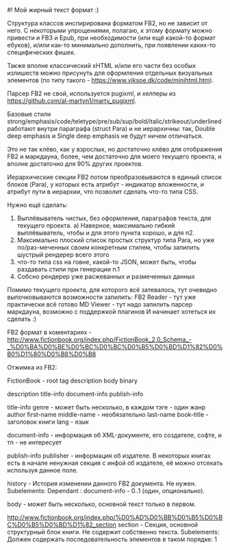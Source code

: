 #! Мой жирный текст формат :)

Структура классов инспирирована форматом FB2, но не зависит от него.
С некоторыми упрощениями, полагаю, к этому формату можно привести и FB3 и Epub,
при необходимости (или ещё какой-то формат ебуков), и/или как-то минимально дополнить,
при появлении каких-то специфических фишек.

Также вполне классический xHTML и/или его части без особых излишеств можно присунуть
для оформления отдельных визуальных элементов (по типу такого - https://www.viksoe.dk/code/minihtml.htm).

Парсер FB2 не свой, используется pugixml, и хелперы из https://github.com/al-martyn1/marty_pugixml.

Базовые стили strong/emphasis/code/teletype/pre/sub/sup/bold/italic/strikeout/underlined
работают внутри параграфа (struct Para) и не иерархичны: так, 
 <emphasis><emphasis>Double deep emphasis</emphasis></emphasis>
 и 
 <emphasis>Single deep emphasis</emphasis>
не будут ничем отличаться.

Это не так клёво, как у взрослых, но достаточно клёво для отображения FB2 и маркдауна,
более, чем достаточно для моего текущего проекта, и вполне достаточно для 
90% других проектов.

Иерархические секции FB2 потом преобразовываются в единый список блоков (Para), у которых
есть атрибут - индикатор вложенности, и атрибут пути в иерархии, что позволит
сделать что-то типа CSS.

Нужно ещё сделать:
  1) Выплёвыватель чистых, без оформления, параграфов текста, для текущего проекта.
     а) Наверное, максимально гибкий выплёвыватель, чтобы и для этого пункта хорошо, 
        и для п2.
  2) Максимально плоский список простых структур типа Para, но уже по/раз-меченных своим 
     конкретным стилем, чтобы запилить шустрый рендерер всего этого
  3) что-то типа css на говне, какой-то JSON, может быть, чтобы раздавать стили при генерации п.1
  4) Собсно рендерер уже расжеванных и размеченных данных

Помимо текущего проекта, для которого всё затевалось, тут очевидно выпочковываются 
возможности запилить:
  FB2 Reader  - тут уже практически всё готово
  MD Viewer   - тут надо запилить парсер маркдауна, возможно с поддержкой плагинов
И начинает хотеться их сделать :)



FB2 формат в коментариях - http://www.fictionbook.org/index.php/FictionBook_2.0_Schema_-_%D0%BA%D0%BE%D0%BC%D0%BC%D0%B5%D0%BD%D1%82%D0%B0%D1%80%D0%B8%D0%B8

Отжимка из FB2:

FictionBook - root tag
  description
  body
  binary


description
  title-info
  document-info
  publish-info


title-info
  genre - может быть несколько, в каждом тэге - один жанр
  author
    first-name
    middle-name - необязательно
    last-name
  book-title - заголовок книги
  lang - язык

document-info - информация об XML-документе, его создателе, софте, и тп - не интересует

publish-info
  publisher - информация об издателе. В некоторых книгах есть в начале ненужная секция 
              с инфой об издателе, её можно отсекать используя данное поле.

history - История изменении данного FB2 документа. Не нужен.
  Subelements: 
  Dependant  : document-info - 0..1 (один, опционально).


body - может быть несколько, основной текст только в первом.
<body name="notes">

http://www.fictionbook.org/index.php/%D0%AD%D0%BB%D0%B5%D0%BC%D0%B5%D0%BD%D1%82_section
section - Секция, основной структурный блок книги. Не содержит собственно текста.
  Subelements: Должен содержать последовательность элементов в таком порядке:
               1 <title> - 0..1 (опционально);
               2 <epigraph> - 0..n (любое число, опционально);
               3 <image> - 0..1 (опционально);
               4 <annotation> - 0..1 (опционально);
               5 Один из вариантов,
                 1 либо вложенные секции:
                   <section> - (любое число, обязательно);
                 2 либо произвольный набор (в произвольном количестве) из следующих элементов:
                   p, image, poem, subtitle, cite, empty-line, table
                     p, image, subtitle, empty-line - это всё разные виды p
                     poem, cite, table - это набор из Block, куда также входит Para <p>

  Dependant  : body, section
  Атрибуты
    id (опциональный) - Идентификатор (якорь, метка) для ссылок на данный элемент
    xml:lang (опциональный) - язык.


title - Название книги, главы, стихотворения. Не содержит собственно текста.
  Subelements: p, empty-line
  Dependant  : body, section, poem, stanza

subtitle - !!! не содержит подразделов, только оформление
  Subelements: strong, emphasis, style, a, strikethrough, sub, sup, code, image
  Dependant  : section, cite, stanza, title-info, src-title-info, history

  Аналогичен тэгу "p" - para

image
  Subelements: Нет подчиненных элементов, обычно нет закрывающего тэга (пустой элемент).
  Dependant  : body, section, coverpage, p, v, subtitle, th, td, text-author

text-author - !!! не содержит подразделов, только оформление
  Subelements: strong, emphasis, style, a, strikethrough, sub, sup, code, image

annotation - может находиться в секции
  Subelements: p, poem, cite, subtitle, empty-line, table
  Dependant  : title-info, src-title-info, section

p - !!! не содержит подразделов, только оформление
  Subelements: strong, emphasis, style, a, strikethrough, sub, sup, code, image
  Dependant  : section, title, epigraph, cite, annotation, history

empty-line
  Subelements: Нет подчиненных элементов, нет закрывающего тэга.
  Dependant  : section, annotation, history, title, epigraph, cite

http://www.fictionbook.org/index.php/%D0%AD%D0%BB%D0%B5%D0%BC%D0%B5%D0%BD%D1%82_epigraph
epigraph
  Subelements: Содержит в перечисленном порядке элементы:
    1 Произвольный набор (в произвольном количестве): p, poem, cite, empty-line
    2 text-author - 0..n (любое число, опционально).
  Dependant  : body, section, poem

http://www.fictionbook.org/index.php/%D0%AD%D0%BB%D0%B5%D0%BC%D0%B5%D0%BD%D1%82_poem
poem
  Subelements: Должен содержать последовательность элементов в таком порядке:
    1 <title> 0..1 (опционально) - название;
    2 <epigraph> 0..n (любое число, опционально) - эпиграф;
    3 <stanza> 1..n (любое число, обязательно) - стихотворные строфы;
    4 <text-author> 0..n (любое число, опционально) - автор стиха;
    5 <date> 0..1 (опционально) - дата написания.
  Dependant  : section, cite, epigraph, annotation, history

http://www.fictionbook.org/index.php/%D0%AD%D0%BB%D0%B5%D0%BC%D0%B5%D0%BD%D1%82_cite
cite
  Subelements: Содержит в указанном порядке следующие элементы:
    1 Произвольный набор (в произвольном количестве):
      p, subtitle, empty-line, poem, table
    2 text-author - 0..n (любое число, опционально) - подпись, автор цитируемого текста.
  Dependant  : annotation, epigraph, history, section

stanza - Строфа - стихотворная группа строк, отделенная пустым промежутком от остальных строк.
  Subelements: Должен содержать последовательность элементов в таком порядке:
               1 <title> 0..1 (опционально);
               2 <subtitle> 0..1 (опционально);
               3 <v> 1..n (любое число, обязательно).
  Dependant  : poem

v - Строка стихотворения (стих) - !!! не содержит подразделов, только оформление
  Subelements: strong, emphasis, style, a, strikethrough, sub, sup, code, image
  Dependant  : stanza

code - Предназначен для оформления терминов, строк программного кода и подобных фрагментов текста, обычно отображаемых шрифтом фиксированной ширины.
  Subelements: 
  Dependant  : 
  Sample     : <p><code>if (user.loggedIn) {</code></p>
               Но так мало кто делает

  Subelements: 
  Dependant  : 

http://www.fictionbook.org/index.php/%D0%AD%D0%BB%D0%B5%D0%BC%D0%B5%D0%BD%D1%82_table
table
  Атрибуты
    id (опциональный) - Идентификатор (якорь, метка) для ссылок на данный элемент
    style (опциональный) - стиль таблицы
  Подчиненные элементы
    Должен содержать элементы:
    <tr> 1..n (любое число, один обязательно).

http://www.fictionbook.org/index.php/%D0%AD%D0%BB%D0%B5%D0%BC%D0%B5%D0%BD%D1%82_tr
tr
  Атрибуты
    align (опциональный) - вырабнивание "left"/"right"/"center"
  Подчиненные элементы
    Произвольный набор (в произвольном количестве) из следующих элементов:
    <th>;
    <td>.

http://www.fictionbook.org/index.php/%D0%AD%D0%BB%D0%B5%D0%BC%D0%B5%D0%BD%D1%82_th
th
  Атрибуты
    id (опциональный);
    style (опциональный);
    colspan (опциональный);
    rowspan (опциональный);
    align (опциональный) - "left"/"right"/"center"
    valign (опциональный) - "top"/"middle"/"bottom"
    xml:lang (опциональный) - язык.
  Подчиненные элементы
    Аналогично <p>

http://www.fictionbook.org/index.php/%D0%AD%D0%BB%D0%B5%D0%BC%D0%B5%D0%BD%D1%82_td
td
  Атрибуты
    id (опциональный);
    style (опциональный);
    colspan (опциональный);
    rowspan (опциональный);
    align (опциональный) - "left"/"right"/"center"
    valign (опциональный) - "top"/"middle"/"bottom"
    xml:lang (опциональный) - язык.
  Подчиненные элементы
    Аналогично <p>

th/td - аналогичны <p>, но есть доп атрибуты
    В ячейке таблицы может быть несколько <p>, но в FB2 вроде th/td и есть как один <p>

sub, sup, history - удаляем.
a - удаляем, если текст в []

table - удаляем, не умеем с ними работать

Элементы нижнего уровня, без подразделов, только оформление.
p, v, subtitle, empty-line, text-author


strong
emphasis
style
a
strikethrough
sub
sup
code
image

   <empty-line/>
   <p>Some text <image l:href="#img_3"/> more text</p>
   <empty-line/>
   <p><strong>Рис. 1.1.</strong> <emphasis>Взаимоотношения между различными стандартами UNIX и C</emphasis></p>
   <p>В 2008 году  <emphasis>The New York Times</emphasis>, проделал</p>
